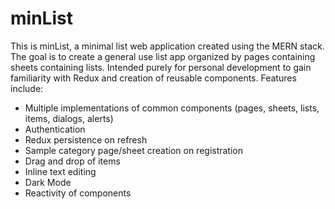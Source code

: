 # minList
This is minList, a minimal list web application created using the MERN stack. The goal is to create a general use list app organized by pages containing sheets containing lists. Intended purely for personal development to gain familiarity with Redux and creation of reusable components. Features include:
- Multiple implementations of common components (pages, sheets, lists, items, dialogs, alerts)
- Authentication
- Redux persistence on refresh
- Sample category page/sheet creation on registration
- Drag and drop of items
- Inline text editing
- Dark Mode
- Reactivity of components
